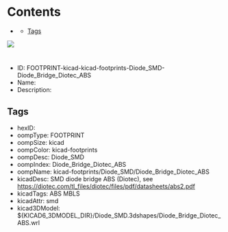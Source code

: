 



Contents
========

* [](#)
	* [Tags](#tags)
  
![][im]
# 

- ID: FOOTPRINT-kicad-kicad-footprints-Diode_SMD-Diode_Bridge_Diotec_ABS
- Name: 
- Description: 

## Tags

- hexID: 
- oompType: FOOTPRINT
- oompSize: kicad
- oompColor: kicad-footprints
- oompDesc: Diode_SMD
- oompIndex: Diode_Bridge_Diotec_ABS
- oompName: kicad-footprints/Diode_SMD/Diode_Bridge_Diotec_ABS
- kicadDesc: SMD diode bridge ABS (Diotec), see https://diotec.com/tl_files/diotec/files/pdf/datasheets/abs2.pdf
- kicadTags: ABS MBLS
- kicadAttr: smd
- kicad3DModel: ${KICAD6_3DMODEL_DIR}/Diode_SMD.3dshapes/Diode_Bridge_Diotec_ABS.wrl



[im]: image.png
